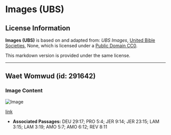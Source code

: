 # Images (UBS)

## License Information

**Images (UBS)** is based on and adapted from: _UBS Images_, [United Bible Societies](https://unitedbiblesocieties.org/), None, which is licensed under a [Public Domain CC0](https://creativecommons.org/public-domain/cc0/).

This markdown version is provided under the same license.



--------------------------------

## Waet Womwud (id: 291642)

### Image Content

![Image](https://cdn.aquifer.bible/aquifer-content/resources/Media/WEB-0925_white_wormwood.jpg)

[link](https://cdn.aquifer.bible/aquifer-content/resources/Media/WEB-0925_white_wormwood.jpg)

* **Associated Passages:** DEU 29:17; PRO 5:4; JER 9:14; JER 23:15; LAM 3:15; LAM 3:19; AMO 5:7; AMO 6:12; REV 8:11

